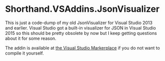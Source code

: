 # Shorthand.VSAddins.JsonVisualizer
This is just a code-dump of my old JsonVisualizer for Visual Studio 2013 and earlier. Visual Studio got a built-in visualizer for JSON
in Visual Studio 2015 so this should be pretty obsolete by now but I keep getting questions about it for some reason.


The addin is available at
[the Visual Studio Markerplace](https://marketplace.visualstudio.com/items?itemName=Karl-JohanSjogrenShorthandSoftware.ShorthandJsonVisualizer)
if you do not want to compile it yourself.
